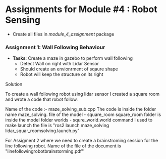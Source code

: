 # Assignments for Module #4 : Robot Sensing
- Create all files in *module_4_assignment* package

### Assignment 1: Wall Following Behaviour
- **Tasks**:
Create a maze in gazebo to perform wall following
    - Detect Wall on right with Lidar Sensor
    - Should create an envionrment of sqaure shape
    - Robot will keep the structure on its right

Solution

To create a wall following robot using lidar sensor I created a square room and wrote a code that robot follow.

Name of the code :- maze_solving_sub.cpp
The code is inside the folder name maze_solving.
file of the model - square_room
square_room folder is inside the model folder
worlds - squre_world.world
command I used to make launch the file is 
"ros2 launch maze_solving lidar_squar_roomsolving.launch.py"

For Assigment 2 where we need to create a brainstroming session for the line following robot.
Name of the file of the document is "linefollowingrobotbrainstorming.pdf"

